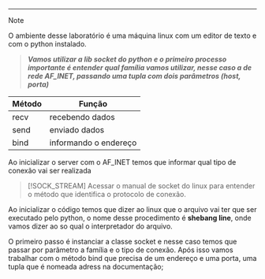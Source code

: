 -------

> [!NOTE]
>O ambiente desse laboratório é uma máquina linux com um editor de texto e com o python instalado. 

> ***Vamos utilizar a lib socket do python e o primeiro processo importante é entender qual família vamos utilizar, nesse caso a de rede AF_INET, passando uma tupla com dois parâmetros (host, porta)***

| Método | Função                 |
| ------ | ---------------------- |
| recv   | recebendo dados        |
| send   | enviado dados          |
| bind   | informando o endereço  |
Ao inicializar o server com o AF_INET temos que informar qual tipo de conexão vai ser realizada 

> [!SOCK_STREAM]
>Acessar o manual de socket do linux para entender o método que identifica o protocolo de conexão. 

Ao inicializar o código temos que dizer ao linux que o arquivo vai ter que ser executado pelo python, o nome desse procedimento é **shebang line**, onde vamos dizer ao so qual o interpretador do arquivo. 

O primeiro passo é instanciar a classe socket e nesse caso temos que passar por parâmetro a família e o tipo de conexão. Após isso vamos trabalhar com o método bind que precisa de um endereço e uma porta, uma tupla que é nomeada adress na documentação; 